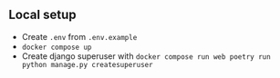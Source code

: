 ## Local setup
- Create `.env` from `.env.example`
- `docker compose up`
- Create django superuser with `docker compose run web poetry run python manage.py createsuperuser`
